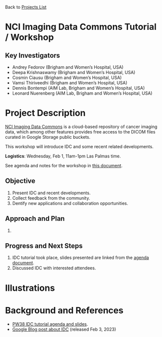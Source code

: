 Back to [Projects List](../../README.md#ProjectsList)

# NCI Imaging Data Commons Tutorial / Workshop

## Key Investigators

- Andrey Fedorov (Brigham and Women’s Hospital, USA)
- Deepa Krishnaswamy (Brigham and Women’s Hospital, USA)
- Cosmin Ciausu (Brigham and Women’s Hospital, USA)
- Vamsi Thiriveedhi (Brigham and Women’s Hospital, USA)
- Dennis Bontempi (AIM Lab, Brigham and Women’s Hospital, USA)
- Leonard Nuerenberg (AIM Lab, Brigham and Women’s Hospital, USA)

# Project Description
<!-- Add a short paragraph describing the project. -->



[NCI Imaging Data Commons](https://imaging.datacommons.cancer.gov/) is a cloud-based repository of cancer imaging data, which among other features provides free access to the DICOM files curated in Google Storage public buckets.

This workshop will introduce IDC and some recent related developments.

**Logistics**: Wednesday, Feb 1, 11am-1pm Las Palmas time.

See agenda and notes for the workshop in [this document](https://docs.google.com/document/d/1HMmqVXSshEHf90Vu9LORaXVuoSpJzKxy7StrMBqfSdQ/edit?usp=sharing).

## Objective

<!-- Describe here WHAT you would like to achieve (what you will have as end result). -->

1. Present IDC and recent developments.
2. Collect feedback from the community.
3. Dentify new applications and collaboration opportunities.

## Approach and Plan

<!-- Describe here HOW you would like to achieve the objectives stated above. -->

1.

## Progress and Next Steps

<!-- Update this section as you make progress, describing of what you have ACTUALLY DONE. If there are specific steps that you could not complete then you can describe them here, too. -->

1. IDC tutorial took place, slides presented are linked from the [agenda document](https://docs.google.com/document/d/1HMmqVXSshEHf90Vu9LORaXVuoSpJzKxy7StrMBqfSdQ/edit?usp=sharing).
2. Discussed IDC with interested attendees.

# Illustrations

<!-- Add pictures and links to videos that demonstrate what has been accomplished.
![Description of picture](Example2.jpg)
![Some more images](Example2.jpg)
-->

# Background and References

<!-- If you developed any software, include link to the source code repository. If possible, also add links to sample data, and to any relevant publications. -->
* [PW38 IDC tutorial agenda and slides](https://docs.google.com/document/d/1HMmqVXSshEHf90Vu9LORaXVuoSpJzKxy7StrMBqfSdQ/edit?usp=sharing).
* [Google Blog post about IDC](https://cloud.google.com/blog/topics/developers-practitioners/advancing-cancer-research-public-imaging-datasets-national-cancer-institute-imaging-data-commons) (released Feb 3, 2023)

